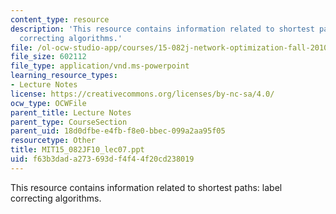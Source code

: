 ```yaml
---
content_type: resource
description: 'This resource contains information related to shortest paths: label
  correcting algorithms.'
file: /ol-ocw-studio-app/courses/15-082j-network-optimization-fall-2010/f63b3dada273693df4f44f20cd238019_MIT15_082JF10_lec07.ppt
file_size: 602112
file_type: application/vnd.ms-powerpoint
learning_resource_types:
- Lecture Notes
license: https://creativecommons.org/licenses/by-nc-sa/4.0/
ocw_type: OCWFile
parent_title: Lecture Notes
parent_type: CourseSection
parent_uid: 18d0dfbe-e4fb-f8e0-bbec-099a2aa95f05
resourcetype: Other
title: MIT15_082JF10_lec07.ppt
uid: f63b3dad-a273-693d-f4f4-4f20cd238019
---
```

This resource contains information related to shortest paths: label correcting algorithms.